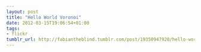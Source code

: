 ```yaml
---
layout: post
title: "Hello World Voronoi"
date: 2012-03-15T19:06:54+01:00
tags:
- flickr
tumblr_url: http://fabiantheblind.tumblr.com/post/19350947920/hello-world-voronoi
---
```

